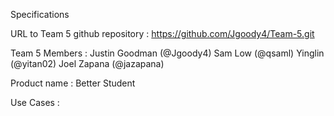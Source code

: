 Specifications

URL to Team 5 github repository :
 https://github.com/Jgoody4/Team-5.git

Team 5 Members :
Justin Goodman (@Jgoody4)
Sam Low (@qsaml)
Yinglin (@yitan02)
Joel Zapana (@jazapana)

Product name :
Better Student

Use Cases :

